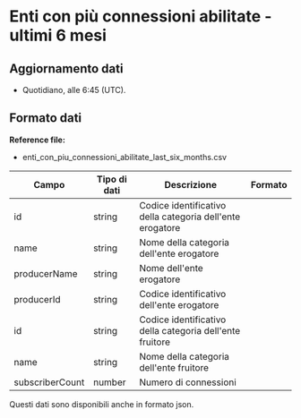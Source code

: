 
# Enti con più connessioni abilitate - ultimi 6 mesi

## Aggiornamento dati

- Quotidiano, alle 6:45 (UTC).

## Formato dati

**Reference file:**

- enti_con_piu_connessioni_abilitate_last_six_months.csv<br>

| Campo           | Tipo di dati | Descrizione                                               | Formato |
| --------------- | ------------ | --------------------------------------------------------  | ------- |
| id              | string       | Codice identificativo della categoria dell'ente erogatore |         |
| name            | string       | Nome della categoria dell'ente erogatore                  |         |
| producerName    | string       | Nome dell'ente erogatore                                  |         |
| producerId      | string       | Codice identificativo dell'ente erogatore                 |         |
| id              | string       | Codice identificativo della categoria dell'ente fruitore  |         |
| name            | string       | Nome della categoria dell'ente fruitore                   |         |
| subscriberCount | number       | Numero di connessioni                                     |         |

Questi dati sono disponibili anche in formato json.
